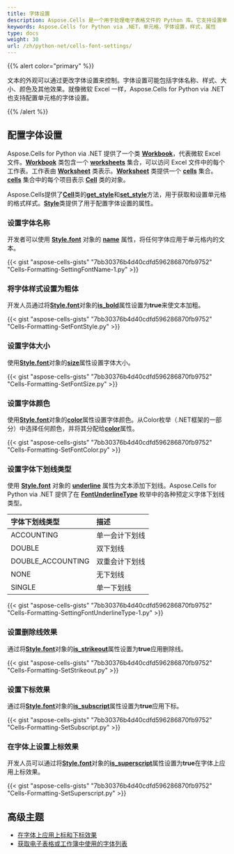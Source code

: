 ```yaml
---
title: 字体设置
description: Aspose.Cells 是一个用于处理电子表格文件的 Python 库。它支持设置单元格的字体属性，允许用户自定义单元格的字体样式和属性。本文将介绍如何使用 Aspose.Cells for Python via .NET 库设置单元格字体。
keywords: Aspose.Cells for Python via .NET，单元格，字体设置，样式，属性
type: docs
weight: 30
url: /zh/python-net/cells-font-settings/
---
```


{{% alert color="primary" %}}

文本的外观可以通过更改字体设置来控制。字体设置可能包括字体名称、样式、大小、颜色及其他效果。就像微软 Excel 一样，Aspose.Cells for Python via .NET 也支持配置单元格的字体设置。

{{% /alert %}}

## **配置字体设置**

Aspose.Cells for Python via .NET 提供了一个类 [**Workbook**](https://reference.aspose.com/cells/python-net/aspose.cells/workbook)，代表微软 Excel 文件。[**Workbook**](https://reference.aspose.com/cells/python-net/aspose.cells/workbook) 类包含一个 [**worksheets**](https://reference.aspose.com/cells/python-net/aspose.cells/workbook/worksheets) 集合，可以访问 Excel 文件中的每个工作表。工作表由 [**Worksheet**](https://reference.aspose.com/cells/python-net/aspose.cells/worksheet) 类表示。[**Worksheet**](https://reference.aspose.com/cells/python-net/aspose.cells/worksheet) 类提供一个 [**cells**](https://reference.aspose.com/cells/python-net/aspose.cells/worksheet/cells) 集合。[**cells**](https://reference.aspose.com/cells/python-net/aspose.cells/cells/) 集合中的每个项目表示 [**Cell**](https://reference.aspose.com/cells/python-net/aspose.cells/cell) 类的对象。

Aspose.Cells提供了[**Cell**](https://reference.aspose.com/cells/python-net/aspose.cells/cell)类的[**get_style**](https://reference.aspose.com/cells/python-net/aspose.cells/cell/get_style)和[**set_style**](https://reference.aspose.com/cells/python-net/aspose.cells/cell/set_style)方法，用于获取和设置单元格的格式样式。[**Style**](https://reference.aspose.com/cells/python-net/aspose.cells/style)类提供了用于配置字体设置的属性。

### **设置字体名称**

开发者可以使用 [**Style.font**](https://reference.aspose.com/cells/python-net/aspose.cells/style/font) 对象的 [**name**](https://reference.aspose.com/cells/python-net/aspose.cells/font/name/) 属性，将任何字体应用于单元格内的文本。

{{< gist "aspose-cells-gists" "7bb30376b4d40cdfd596286870fb9752" "Cells-Formatting-SettingFontName-1.py" >}}

### **将字体样式设置为粗体**

开发人员通过将[**Style.font**](https://reference.aspose.com/cells/python-net/aspose.cells/style/font)对象的[**is_bold**](https://reference.aspose.com/cells/python-net/aspose.cells/font/is_bold)属性设置为**true**来使文本加粗。

{{< gist "aspose-cells-gists" "7bb30376b4d40cdfd596286870fb9752" "Cells-Formatting-SetFontStyle.py" >}}

### **设置字体大小**

使用[**Style.font**](https://reference.aspose.com/cells/python-net/aspose.cells/style/font)对象的[**size**](https://reference.aspose.com/cells/python-net/aspose.cells/font/size)属性设置字体大小。

{{< gist "aspose-cells-gists" "7bb30376b4d40cdfd596286870fb9752" "Cells-Formatting-SetFontSize.py" >}}

### **设置字体颜色**

使用[**Style.font**](https://reference.aspose.com/cells/python-net/aspose.cells/style/font)对象的[**color**](https://reference.aspose.com/cells/python-net/aspose.cells/font/color)属性设置字体颜色。从Color枚举（.NET框架的一部分）中选择任何颜色，并将其分配给[**color**](https://reference.aspose.com/cells/python-net/aspose.cells/font/color)属性。

{{< gist "aspose-cells-gists" "7bb30376b4d40cdfd596286870fb9752" "Cells-Formatting-SetFontColor.py" >}}

### **设置字体下划线类型**

使用 [**Style.font**](https://reference.aspose.com/cells/python-net/aspose.cells/style/font) 对象的 [**underline**](https://reference.aspose.com/cells/python-net/aspose.cells/font/underline) 属性为文本添加下划线。Aspose.Cells for Python via .NET 提供了在 [**FontUnderlineType**](https://reference.aspose.com/cells/python-net/aspose.cells/fontunderlinetype) 枚举中的各种预定义字体下划线类型。

|**字体下划线类型**|**描述**|
| :- | :- |
|ACCOUNTING|单一会计下划线|
|DOUBLE|双下划线|
|DOUBLE_ACCOUNTING|双重会计下划线|
|NONE|无下划线|
|SINGLE|单一下划线|

{{< gist "aspose-cells-gists" "7bb30376b4d40cdfd596286870fb9752" "Cells-Formatting-SettingFontUnderlineType-1.py" >}}

### **设置删除线效果**

通过将[**Style.font**](https://reference.aspose.com/cells/python-net/aspose.cells/style/font)对象的[**is_strikeout**](https://reference.aspose.com/cells/python-net/aspose.cells/font/is_strikeout)属性设置为**true**应用删除线。

{{< gist "aspose-cells-gists" "7bb30376b4d40cdfd596286870fb9752" "Cells-Formatting-SetStrikeout.py" >}}

### **设置下标效果**

通过将[**Style.font**](https://reference.aspose.com/cells/python-net/aspose.cells/style/font)对象的[**is_subscript**](https://reference.aspose.com/cells/python-net/aspose.cells/font/is_subscript/)属性设置为**true**应用下标。

{{< gist "aspose-cells-gists" "7bb30376b4d40cdfd596286870fb9752" "Cells-Formatting-SetSubscript.py" >}}

### **在字体上设置上标效果**

开发人员可以通过将[**Style.font**](https://reference.aspose.com/cells/python-net/aspose.cells/style/font)对象的[**is_superscript**](https://reference.aspose.com/cells/python-net/aspose.cells/font/is_superscript)属性设置为**true**在字体上应用上标效果。

{{< gist "aspose-cells-gists" "7bb30376b4d40cdfd596286870fb9752" "Cells-Formatting-SetSuperscript.py" >}}

## **高级主题**
- [在字体上应用上标和下标效果](/cells/zh/python-net/apply-superscript-and-subscript-effects-on-fonts/)
- [获取电子表格或工作簿中使用的字体列表](/cells/zh/python-net/get-a-list-of-fonts-used-in-a-spreadsheet-or-workbook/)


